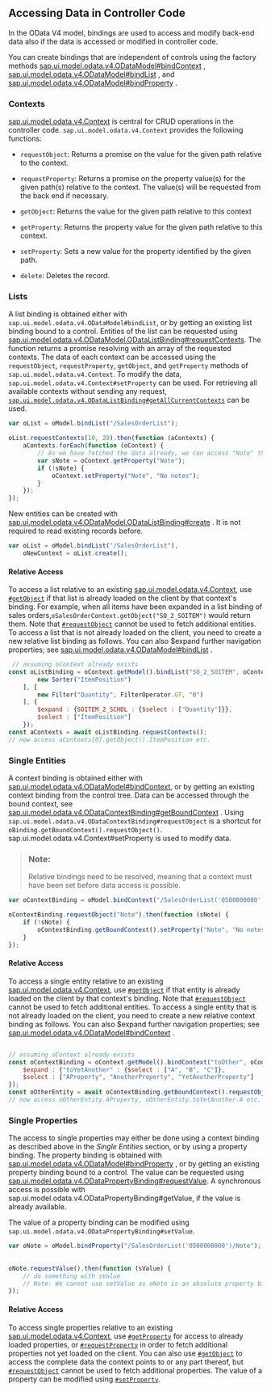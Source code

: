 <!-- loio17b30ac2d5474078be31e695e97450cc -->

## Accessing Data in Controller Code

In the OData V4 model, bindings are used to access and modify back-end data also if the data is accessed or modified in controller code.

You can create bindings that are independent of controls using the factory methods [sap.ui.model.odata.v4.ODataModel\#bindContext](https://ui5.sap.com/#/api/sap.ui.model.odata.v4.ODataModel/methods/bindContext) , [sap.ui.model.odata.v4.ODataModel\#bindList](https://ui5.sap.com/#/api/sap.ui.model.odata.v4.ODataModel/methods/bindList) , and [sap.ui.model.odata.v4.ODataModel\#bindProperty](https://ui5.sap.com/#/api/sap.ui.model.odata.v4.ODataModel/methods/bindProperty) .



<a name="loio17b30ac2d5474078be31e695e97450cc__section_acw_zcc_v3b"/>

### Contexts

[sap.ui.model.odata.v4.Context](https://ui5.sap.com/#/api/sap.ui.model.odata.v4.Context) is central for CRUD operations in the controller code. `sap.ui.model.odata.v4.Context` provides the following functions:

-   `requestObject`: Returns a promise on the value for the given path relative to the context.

-   `requestProperty`: Returns a promise on the property value\(s\) for the given path\(s\) relative to the context. The value\(s\) will be requested from the back end if necessary.

-   `getObject`: Returns the value for the given path relative to this context

-   `getProperty`: Returns the property value for the given path relative to this context.

-   `setProperty`: Sets a new value for the property identified by the given path.

-   `delete`: Deletes the record.




<a name="loio17b30ac2d5474078be31e695e97450cc__section_h4x_1dc_v3b"/>

### Lists

A list binding is obtained either with `sap.ui.model.odata.v4.ODataModel#bindList`, or by getting an existing list binding bound to a control. Entities of the list can be requested using [sap.ui.model.odata.v4.ODataModel.ODataListBinding\#requestContexts](https://ui5.sap.com/#/api/sap.ui.model.odata.v4.ODataListBinding/methods/requestContexts). The function returns a promise resolving with an array of the requested contexts. The data of each context can be accessed using the `requestObject`, `requestProperty`, `getObject`, and `getProperty` methods of `sap.ui.model.odata.v4.Context`. To modify the data, `sap.ui.model.odata.v4.Context#setProperty` can be used. For retrieving all available contexts without sending any request, [`sap.ui.model.odata.v4.ODataListBinding#getAllCurrentContexts`](https://ui5.sap.com/#/api/sap.ui.model.odata.v4.ODataListBinding%23methods/getAllCurrentContexts) can be used.

```js
var oList = oModel.bindList("/SalesOrderList");

oList.requestContexts(10, 20).then(function (aContexts) {
    aContexts.forEach(function (oContext) {
        // As we have fetched the data already, we can access "Note" through getProperty
        var sNote = oContext.getProperty("Note"); 
        if (!sNote) {
            oContext.setProperty("Note", "No notes");
        }
    });
});
```

New entities can be created with [sap.ui.model.odata.v4.ODataModel.ODataListBinding\#create](https://ui5.sap.com/#/api/sap.ui.model.odata.v4.ODataListBinding/methods/create) . It is not required to read existing records before.

```js
var oList = oModel.bindList("/SalesOrderList"),
    oNewContext = oList.create();
```



#### Relative Access

To access a list relative to an existing [sap.ui.model.odata.v4.Context](https://ui5.sap.com/#/api/sap.ui.model.odata.v4.Context), use [`#getObject`](https://ui5.sap.com/#/api/sap.ui.model.odata.v4.Context%23methods/getObject) if that list is already loaded on the client by that context's binding. For example, when all items have been expanded in a list binding of sales orders,`oSalesOrderContext.getObject("SO_2_SOITEM")` would return them. Note that [`#requestObject`](https://ui5.sap.com/#/api/sap.ui.model.odata.v4.Context%23methods/requestObject) cannot be used to fetch additional entities. To access a list that is not already loaded on the client, you need to create a new relative list binding as follows. You can also $expand further navigation properties; see [sap.ui.model.odata.v4.ODataModel\#bindList](https://ui5.sap.com/#/api/sap.ui.model.odata.v4.ODataModel/methods/bindList) .

```js
 // assuming oContext already exists
const oListBinding = oContext.getModel().bindList("SO_2_SOITEM", oContext, [
        new Sorter("ItemPosition")
    ], [
        new Filter("Quantity", FilterOperator.GT, "0")
    ], {
        $expand : {SOITEM_2_SCHDL : {$select : ["Quantity"]}},
        $select : ["ItemPosition"]
    });
const aContexts = await oListBinding.requestContexts();
// now access aContexts[0].getObject().ItemPosition etc.
```



<a name="loio17b30ac2d5474078be31e695e97450cc__section_tvt_bdc_v3b"/>

### Single Entities

A context binding is obtained either with [sap.ui.model.odata.v4.ODataModel\#bindContext](https://ui5.sap.com/#/api/sap.ui.model.odata.v4.ODataModel/methods/bindContext), or by getting an existing context binding from the control tree. Data can be accessed through the bound context, see [sap.ui.model.odata.v4.ODataContextBinding\#getBoundContext](https://ui5.sap.com/#/api/sap.ui.model.odata.v4.ODataContextBinding/methods/getBoundContext) . Using `sap.ui.model.odata.v4.ODataContextBinding#requestObject` is a shortcut for `oBinding.getBoundContext().requestObject()`. sap.ui.model.odata.v4.Context\#setProperty is used to modify data.

> ### Note:  
> Relative bindings need to be resolved, meaning that a context must have been set before data access is possible.

```js
var oContextBinding = oModel.bindContext("/SalesOrderList('0500000000')");

oContextBinding.requestObject("Note").then(function (sNote) {
    if (!sNote) {
        oContextBinding.getBoundContext().setProperty("Note", "No notes");
    }
});
```



#### Relative Access

To access a single entity relative to an existing [sap.ui.model.odata.v4.Context](https://ui5.sap.com/#/api/sap.ui.model.odata.v4.Context), use [`#getObject`](https://ui5.sap.com/#/api/sap.ui.model.odata.v4.Context%23methods/getObject) if that entity is already loaded on the client by that context's binding. Note that [`#requestObject`](https://ui5.sap.com/#/api/sap.ui.model.odata.v4.Context%23methods/requestObject) cannot be used to fetch additional entities. To access a single entity that is not already loaded on the client, you need to create a new relative context binding as follows. You can also $expand further navigation properties; see [sap.ui.model.odata.v4.ODataModel\#bindContext](https://ui5.sap.com/#/api/sap.ui.model.odata.v4.ODataModel/methods/bindContext) .

```js

// assuming oContext already exists
const oContextBinding = oContext.getModel().bindContext("toOther", oContext, {
    $expand : {"toYetAnother" : {$select : ["A", "B", "C"]},
    $select : ["AProperty", "AnotherProperty", "YetAnotherProperty"]
});
const oOtherEntity = await oContextBinding.getBoundContext().requestObject();
// now access oOtherEntity.AProperty, oOtherEntity.toYetAnother.A etc.
```



<a name="loio17b30ac2d5474078be31e695e97450cc__section_hg5_cdc_v3b"/>

### Single Properties

The access to single properties may either be done using a context binding as described above in the *Single Entities* section, or by using a property binding. The property binding is obtained with [sap.ui.model.odata.v4.ODataModel\#bindProperty](https://ui5.sap.com/#/api/sap.ui.model.odata.v4.ODataModel/methods/bindProperty) , or by getting an existing property binding bound to a control. The value can be requested using [sap.ui.model.odata.v4.ODataPropertyBinding\#requestValue](https://ui5.sap.com/#/api/sap.ui.model.odata.v4.ODataPropertyBinding/methods/requestValue). A synchronous access is possible with sap.ui.model.odata.v4.ODataPropertyBinding\#getValue, if the value is already available.

The value of a property binding can be modified using `sap.ui.model.odata.v4.ODataPropertyBinding#setValue`.

```js
var oNote = oModel.bindProperty("/SalesOrderList('0500000000')/Note");
 
 
oNote.requestValue().then(function (sValue) {
    // do something with sValue
    // Note: We cannot use setValue as oNote is an absolute property binding
});
```



#### Relative Access

To access single properties relative to an existing [sap.ui.model.odata.v4.Context](https://ui5.sap.com/#/api/sap.ui.model.odata.v4.Context), use [`#getProperty`](https://ui5.sap.com/#/api/sap.ui.model.odata.v4.Context%23methods/getProperty) for access to already loaded properties, or [`#requestProperty`](https://ui5.sap.com/#/api/sap.ui.model.odata.v4.Context%23methods/requestProperty) in order to fetch additional properties not yet loaded on the client. You can also use [`#getObject`](https://ui5.sap.com/#/api/sap.ui.model.odata.v4.Context%23methods/getObject) to access the complete data the context points to or any part thereof, but [`#requestObject`](https://ui5.sap.com/#/api/sap.ui.model.odata.v4.Context%23methods/requestObject) cannot be used to fetch additional properties. The value of a property can be modified using [`#setProperty`](https://ui5.sap.com/#/api/sap.ui.model.odata.v4.Context%23methods/setProperty).

